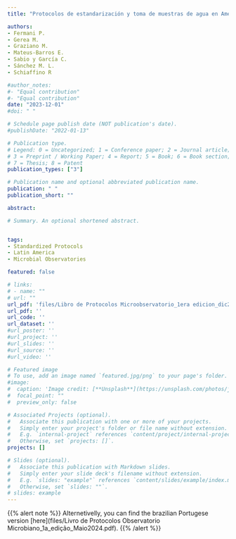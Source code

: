```yaml
---
title: "Protocolos de estandarización y toma de muestras de agua en América Latina"

authors:
- Fermani P.
- Gerea M.
- Graziano M.
- Mateus-Barros E.
- Sabio y García C.
- Sánchez M. L. 
- Schiaffino R

#author_notes:
#- "Equal contribution"
#- "Equal contribution"
date: "2023-12-01"
#doi: " "

# Schedule page publish date (NOT publication's date).
#publishDate: "2022-01-13"

# Publication type.
# Legend: 0 = Uncategorized; 1 = Conference paper; 2 = Journal article;
# 3 = Preprint / Working Paper; 4 = Report; 5 = Book; 6 = Book section;
# 7 = Thesis; 8 = Patent
publication_types: ["3"]

# Publication name and optional abbreviated publication name.
publication: " "
publication_short: ""

abstract:

# Summary. An optional shortened abstract.


tags:
- Standardized Protocols
- Latin America
- Microbial Observatories

featured: false

# links:
# - name: ""
# url: ""
url_pdf: 'files/Libro de Protocolos Microobservatorio_1era edicion_dic2023.pdf'
url_pdf: ''
url_code: ''
url_dataset: ''
#url_poster: ''
#url_project: ''
#url_slides: ''
#url_source: ''
#url_video: ''

# Featured image
# To use, add an image named `featured.jpg/png` to your page's folder. 
#image:
#  caption: 'Image credit: [**Unsplash**](https://unsplash.com/photos/jdD8gXaTZsc)'
#  focal_point: ""
#  preview_only: false

# Associated Projects (optional).
#   Associate this publication with one or more of your projects.
#   Simply enter your project's folder or file name without extension.
#   E.g. `internal-project` references `content/project/internal-project/index.md`.
#   Otherwise, set `projects: []`.
projects: []

# Slides (optional).
#   Associate this publication with Markdown slides.
#   Simply enter your slide deck's filename without extension.
#   E.g. `slides: "example"` references `content/slides/example/index.md`.
#   Otherwise, set `slides: ""`.
# slides: example
---
```


{{% alert note %}}
Alternetivelly, you can find the brazilian Portugese version [here](files/Livro de Protocolos Observatorio Microbiano_1a_edição_Maio2024.pdf).
{{% /alert %}}